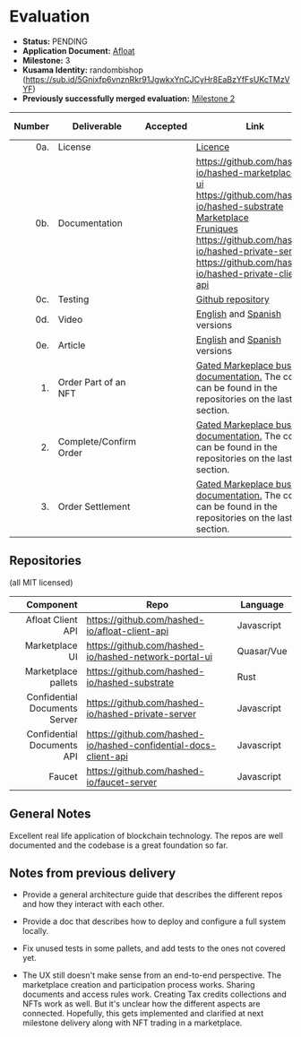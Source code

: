 # Evaluation



- **Status:** PENDING
- **Application Document:** [Afloat](https://github.com/w3f/Grants-Program/blob/master/applications/Afloat.md)
- **Milestone:** 3
- **Kusama Identity:** randombishop (https://sub.id/5Gnixfp6vnznRkr91JgwkxYnCJCyHr8EaBzYfFsUKcTMzVYF)
- **Previously successfully merged evaluation:** [Milestone 2](https://github.com/w3f/Grant-Milestone-Delivery/blob/master/evaluations/afloat_2_randombishop.md)

| Number | Deliverable            | Accepted | Link                                                                                                                                                                                                                                                                                                                                                                                                                      | Evaluation Notes                                                                                                     |
|-------:|------------------------|----------|---------------------------------------------------------------------------------------------------------------------------------------------------------------------------------------------------------------------------------------------------------------------------------------------------------------------------------------------------------------------------------------------------------------------------|----------------------------------------------------------------------------------------------------------------------|
|    0a. | License                |          | [Licence](https://github.com/hashed-io/hashed-substrate/blob/main/LICENSE)                                                                                                                                                                                                                                                                                                                                                | MIT                                                                                                                  |
|    0b. | Documentation          |          | https://github.com/hashed-io/hashed-marketplaces-ui <br> https://github.com/hashed-io/hashed-substrate <br>[Marketplace](https://github.com/hashed-io/hashed-substrate/tree/main/pallets/gated-marketplace)<br> [Fruniques](https://github.com/hashed-io/hashed-substrate/tree/main/pallets/fruniques)<br> https://github.com/hashed-io/hashed-private-server <br> https://github.com/hashed-io/hashed-private-client-api | OK.                                                                                                                  |
|    0c. | Testing                |          | [Github repository](https://github.com/hashed-io/hashed-substrate/blob/main/pallets/gated-marketplace/src/tests.rs)                                                                                                                                                                                                                                                                                                       |                                                                      |
|    0d. | Video                  |          | [English](https://drive.google.com/file/d/1YtlNNsmhpxzKgVTLbaMXC7unRzfVLNbE/view?usp=share_link) and [Spanish](https://drive.google.com/file/d/1D9LQ2KCDVWGbuTZ7_Oo-QYvOqNg9PUH3/view?usp=share_link) versions                                                                                                                                                                                                            |  |
|    0e. | Article                |          | [English](https://docs.google.com/document/d/1clgBMWQQXGqZd6p7P7CmZwEo0YaM5WRMZLISOn3FuNI/edit?usp=sharing) and [Spanish](https://docs.google.com/document/d/1AB-2sKU8GHO-yLZOQ-sn0MOlsCABPXG6gfRG61BtRXc/edit?usp=sharing) versions                                                                                                                                                                                      |                  |
|     1. | Order Part of an NFT   |          | [Gated Markeplace business documentation.](https://github.com/hashed-io/hashed-substrate/blob/develop/docs/pallets-review/gated-marketplace.md#order-part-of-an-nft) The code can be found in the repositories on the last section.                                                                                                                                                                                       |                                                                                                                      |
|     2. | Complete/Confirm Order |          | [Gated Markeplace business documentation.](https://github.com/hashed-io/hashed-substrate/blob/develop/docs/pallets-review/gated-marketplace.md#completeconfirm-order) The code can be found in the repositories on the last section.                                                                                                                                                                                      |                                                                                                                      |                                                                                                                     |
|     3. | Order Settlement       |          | [Gated Markeplace business documentation.](https://github.com/hashed-io/hashed-substrate/blob/develop/docs/pallets-review/gated-marketplace.md#order-settlement) The code can be found in the repositories on the last section.                                                                                                                                                                                           |                                                                                                                      |                                                                                                                     |

## Repositories
(all MIT licensed)

|                     Component | Repo                                                             | Language   |
|------------------------------:|------------------------------------------------------------------|------------|
|             Afloat Client API | https://github.com/hashed-io/afloat-client-api                   | Javascript |
|                Marketplace UI | https://github.com/hashed-io/hashed-network-portal-ui            | Quasar/Vue |
|           Marketplace pallets | https://github.com/hashed-io/hashed-substrate                    | Rust       |
| Confidential Documents Server | https://github.com/hashed-io/hashed-private-server               | Javascript |
|    Confidential Documents API | https://github.com/hashed-io/hashed-confidential-docs-client-api | Javascript |
|                        Faucet | https://github.com/hashed-io/faucet-server                       | Javascript |


## General Notes

Excellent real life application of blockchain technology. 
The repos are well documented and the codebase is a great foundation so far.


## Notes from previous delivery

* Provide a general architecture guide that describes the different repos and how they interact with each other.

* Provide a doc that describes how to deploy and configure a full system locally.

* Fix unused tests in some pallets, and add tests to the ones not covered yet.

* The UX still doesn't make sense from an end-to-end perspective. 
The marketplace creation and participation process works. 
Sharing documents and access rules work.
Creating Tax credits collections and NFTs work as well.
But it's unclear how the different aspects are connected.
Hopefully, this gets implemented and clarified at next milestone delivery along with NFT trading in a marketplace.